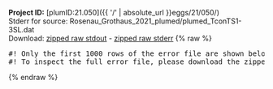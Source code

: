 **Project ID:** [plumID:21.050]({{ '/' | absolute_url }}eggs/21/050/)  
Stderr for source:  Rosenau_Grothaus_2021_plumed/plumed_TconTS1-3SL.dat   
Download: [zipped raw stdout](plumed_TconTS1-3SL.dat.plumed_master.stdout.txt.zip) - [zipped raw stderr](plumed_TconTS1-3SL.dat.plumed_master.stderr.txt.zip) 
{% raw %}
<pre>
#! Only the first 1000 rows of the error file are shown below
#! To inspect the full error file, please download the zipped raw stderr file above
</pre>
{% endraw %}
